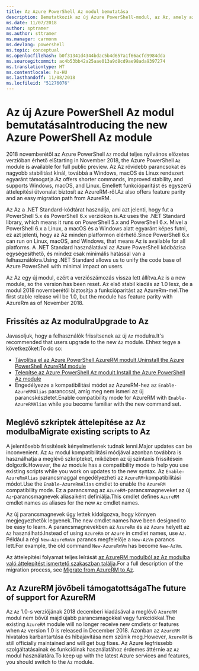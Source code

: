 ```yaml
---
title: Az Azure PowerShell Az modul bemutatása
description: Bemutatkozik az új Azure PowerShell-modul, az Az, amely az AzureRM modult váltja le.
ms.date: 11/07/2018
author: sptramer
ms.author: sttramer
ms.manager: carmonm
ms.devlang: powershell
ms.topic: conceptual
ms.openlocfilehash: b0f31341d4344bdac5b4d657a1f66acfd9984dda
ms.sourcegitcommit: ac4b53bb42a25aae013a9d8cd9ae98ada9397274
ms.translationtype: HT
ms.contentlocale: hu-HU
ms.lasthandoff: 11/08/2018
ms.locfileid: "51276076"
---
```

# <a name="introducing-the-new-azure-powershell-az-module"></a><span data-ttu-id="2830b-103">Az új Azure PowerShell Az modul bemutatása</span><span class="sxs-lookup"><span data-stu-id="2830b-103">Introducing the new Azure PowerShell Az module</span></span>

<span data-ttu-id="2830b-104">2018 novemberétől az Azure PowerShell `Az` modul teljes nyilvános előzetes verzióban érhető el</span><span class="sxs-lookup"><span data-stu-id="2830b-104">Starting in November 2018, the Azure PowerShell `Az` module is available for full public preview.</span></span>
<span data-ttu-id="2830b-105">Az Az rövidebb parancsokat és nagyobb stabilitást kínál, továbbá a Windows, macOS és Linux rendszert egyaránt támogatja.</span><span class="sxs-lookup"><span data-stu-id="2830b-105">Az offers shorter commands, improved stability, and supports Windows, macOS, and Linux.</span></span> <span data-ttu-id="2830b-106">Emellett funkcióparitást és egyszerű áttelepítési útvonalat biztosít az AzureRM-ről.</span><span class="sxs-lookup"><span data-stu-id="2830b-106">Az also offers feature parity and an easy migration path from AzureRM.</span></span>

<span data-ttu-id="2830b-107">Az Az a .NET Standard-kódtárat használja, ami azt jelenti, hogy fut a PowerShell 5.x és PowerShell 6.x verziókon is.</span><span class="sxs-lookup"><span data-stu-id="2830b-107">Az uses the .NET Standard library, which means it runs on PowerShell 5.x and PowerShell 6.x.</span></span>
<span data-ttu-id="2830b-108">Mivel a PowerShell 6.x a Linux, a macOS és a Windows alatt egyaránt képes futni, ez azt jelenti, hogy az Az minden platformon elérhető.</span><span class="sxs-lookup"><span data-stu-id="2830b-108">Since PowerShell 6.x can run on Linux, macOS, and Windows, that means Az is available for all platforms.</span></span>
<span data-ttu-id="2830b-109">A .NET Standard használatával az Azure PowerShell kódbázisa egységesíthető, és mindez csak minimális hatással van a felhasználókra.</span><span class="sxs-lookup"><span data-stu-id="2830b-109">Using .NET Standard allows us to unify the code base of Azure PowerShell with minimal impact on users.</span></span>

<span data-ttu-id="2830b-110">Az Az egy új modul, ezért a verziószámozás vissza lett állítva.</span><span class="sxs-lookup"><span data-stu-id="2830b-110">Az is a new module, so the version has been reset.</span></span> <span data-ttu-id="2830b-111">Az első stabil kiadás az 1.0 lesz, de a modul 2018 novemberétől biztosítja a funkcióparitást az AzureRm-mel.</span><span class="sxs-lookup"><span data-stu-id="2830b-111">The first stable release will be 1.0, but the module has feature parity with AzureRm as of November 2018.</span></span>

## <a name="upgrade-to-az"></a><span data-ttu-id="2830b-112">Frissítés az Az modulra</span><span class="sxs-lookup"><span data-stu-id="2830b-112">Upgrade to Az</span></span>

<span data-ttu-id="2830b-113">Javasoljuk, hogy a felhasználók frissítsenek az új `Az` modulra.</span><span class="sxs-lookup"><span data-stu-id="2830b-113">It's recommended that users upgrade to the new `Az` module.</span></span> <span data-ttu-id="2830b-114">Ehhez tegye a következőket:</span><span class="sxs-lookup"><span data-stu-id="2830b-114">To do so:</span></span>

* [<span data-ttu-id="2830b-115">Távolítsa el az Azure PowerShell AzureRM modult.</span><span class="sxs-lookup"><span data-stu-id="2830b-115">Uninstall the Azure PowerShell AzureRM module</span></span>](/powershell/azure/uninstall-azurerm-ps)
* [<span data-ttu-id="2830b-116">Telepítse az Azure PowerShell Az modult.</span><span class="sxs-lookup"><span data-stu-id="2830b-116">Install the Azure PowerShell Az module</span></span>](/powershell/azure/install-az-ps)
* <span data-ttu-id="2830b-117">Engedélyezze a kompatibilitási módot az AzureRM-hez az `Enable-AzureRMAlias` paranccsal, amíg meg nem ismeri az új parancskészletet.</span><span class="sxs-lookup"><span data-stu-id="2830b-117">Enable compatibility mode for AzureRM with `Enable-AzureRMAlias` while you become familiar with the new command set.</span></span>

## <a name="migrate-existing-scripts-to-az"></a><span data-ttu-id="2830b-118">Meglévő szkriptek áttelepítése az Az modulba</span><span class="sxs-lookup"><span data-stu-id="2830b-118">Migrate existing scripts to Az</span></span>

<span data-ttu-id="2830b-119">A jelentősebb frissítések kényelmetlenek tudnak lenni.</span><span class="sxs-lookup"><span data-stu-id="2830b-119">Major updates can be inconvenient.</span></span> <span data-ttu-id="2830b-120">Az `Az` modul kompatibilitási módjával azonban továbbra is használhatja a meglévő szkripteket, miközben az új szintaxis frissítésein dolgozik.</span><span class="sxs-lookup"><span data-stu-id="2830b-120">However, the `Az` module has a compatibility mode to help you use existing scripts while you work on updates to the new syntax.</span></span> <span data-ttu-id="2830b-121">Az `Enable-AzureRmAlias` parancsmaggal engedélyezheti az `AzureRM`-kompatibilitási módot.</span><span class="sxs-lookup"><span data-stu-id="2830b-121">Use the `Enable-AzureRmAlias` cmdlet to enable the `AzureRM` compatibility mode.</span></span> <span data-ttu-id="2830b-122">Ez a parancsmag az `AzureRM`-parancsmagneveket az új `Az`-parancsmagnevek aliasaiként definiálja.</span><span class="sxs-lookup"><span data-stu-id="2830b-122">This cmdlet defines `AzureRM` cmdlet names as aliases for the new `Az` cmdlet names.</span></span>

<span data-ttu-id="2830b-123">Az új parancsmagnevek úgy lettek kidolgozva, hogy könnyen megjegyezhetők legyenek.</span><span class="sxs-lookup"><span data-stu-id="2830b-123">The new cmdlet names have been designed to be easy to learn.</span></span> <span data-ttu-id="2830b-124">A parancsmagnevekben az `AzureRm` és az `Azure` helyett az `Az` használható.</span><span class="sxs-lookup"><span data-stu-id="2830b-124">Instead of using `AzureRm` or `Azure` in cmdlet names, use `Az`.</span></span> <span data-ttu-id="2830b-125">Például a régi `New-AzureRmVm` parancs megfelelője a `New-AzVm` parancs lett.</span><span class="sxs-lookup"><span data-stu-id="2830b-125">For example, the old command `New-AzureRmVm` has become `New-AzVm`.</span></span>

<span data-ttu-id="2830b-126">Az áttelepítési folyamat teljes leírását [az AzureRM modulból az Az modulba való áttelepítést ismertető szakaszban találja](migrate-from-azurerm-to-az.md).</span><span class="sxs-lookup"><span data-stu-id="2830b-126">For a full description of the migration process, see [Migrate from AzureRM to Az](migrate-from-azurerm-to-az.md).</span></span>

## <a name="the-future-of-support-for-azurerm"></a><span data-ttu-id="2830b-127">Az AzureRM jövőbeli támogatottsága</span><span class="sxs-lookup"><span data-stu-id="2830b-127">The future of support for AzureRM</span></span>

<span data-ttu-id="2830b-128">Az `Az` 1.0-s verziójának 2018 decemberi kiadásával a meglévő `AzureRM` modul nem bővül majd újabb parancsmagokkal vagy funkciókkal.</span><span class="sxs-lookup"><span data-stu-id="2830b-128">The existing `AzureRM` module will no longer receive new cmdlets or features when `Az` version 1.0 is released in December 2018.</span></span> <span data-ttu-id="2830b-129">Azonban az `AzureRM` hivatalos karbantartása és hibajavítása nem szűnik meg.</span><span class="sxs-lookup"><span data-stu-id="2830b-129">However, `AzureRM` is still officially maintained and will get bug fixes.</span></span> <span data-ttu-id="2830b-130">Az Azure legfrissebb szolgáltatásainak és funkcióinak használatához érdemes áttérnie az `Az` modul használatára.</span><span class="sxs-lookup"><span data-stu-id="2830b-130">To keep up with the latest Azure services and features, you should switch to the `Az` module.</span></span>
